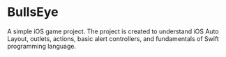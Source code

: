 # BullsEye
A simple iOS game project. The project is created to understand iOS Auto Layout, outlets, actions, basic alert controllers, and fundamentals of Swift programming language.
